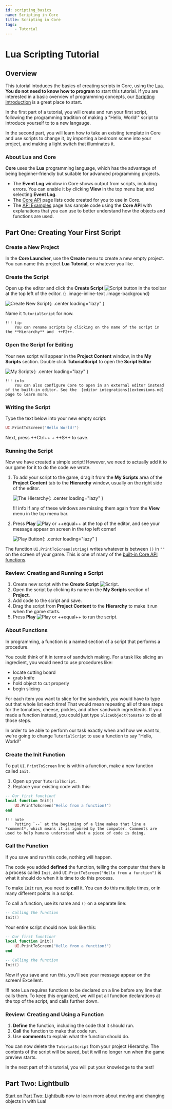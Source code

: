 ```yaml
---
id: scripting_basics
name: Scripting in Core
title: Scripting in Core
tags:
    - Tutorial
---
```


# Lua Scripting Tutorial

## Overview

This tutorial intoduces the basics of creating scripts in Core, using the [Lua](lua.org). **You do not need to know how to program** to start this tutorial. If you are interested in a basic overview of programming concepts, our [Scripting Introduction](scripting_intro.md) is a great place to start.

In the first part of a tutorial, you will create and run your first script, following the programming tradition of making a "Hello, World!" script to introduce yourself to to a new langauge.

In the second part, you will learn how to take an existing template in Core and use scripts to change it, by importing a bedroom scene into your project, and making a light switch that illuminates it.

### About Lua and Core

**Core** uses the **Lua** programming language, which has the advantage of being beginner-friendly but suitable for advanced programming projects.

- The **Event Log** window in Core shows output from scripts, including errors. You can enable it by clicking **View** in the top menu bar, and selecting **Event Log**.
- The [Core API](core_api.md) page lists code created for you to use in Core.
- The [API Examples](examples.md) page has sample code using the **Core API** with explanations that you can use to better understand how the objects and functions are used.

## Part One: Creating Your First Script

### Create a New Project

In the **Core Launcher**, use the **Create** menu to create a new empty project. You can name this project **Lua Tutorial**, or whatever you like.

### Create the Script

Open up the editor and click the **Create Script** ![Script](../img/EditorManual/icons/HierarchyIcon_Text.png "Script Icon")
button in the toolbar at the top left of the editor.
{: .image-inline-text .image-background}

![Create New Script](){: .center loading="lazy" }

Name it `TutorialScript` for now.

    !!! tip
        You can rename scripts by clicking on the name of the script in the **Hierarchy** and  ++F2++.

### Open the Script for Editing

 Your new script will appear in the **Project Content** window, in the **My Scripts** section. Double click **TutorialScript** to open the **Script Editor**

 ![My Scripts](../img/scripting/MyScripts.png "This is where all the scripts you have made for this project live."){: .center loading="lazy" }

    !!! info
        You can also configure Core to open in an external editor instead of the built-in editor. See the  [editor integrations](extensions.md) page to learn more.

### Writing the Script

Type the text below into your new empty script:

```lua
UI.PrintToScreen("Hello World!")
```

Next, press ++Ctrl++ + ++S++ to save.

### Running the Script

Now we have created a simple script! However, we need to actually add it to our game for it to do the code we wrote.

1. To add your script to the game, drag it from the **My Scripts** area of the **Project Content** tab to the **Hierarchy** window, usually on the right side of the editor.

    ![The Hierarchy](../img/scripting/theHierarchy.png "This is where everything that is active in your current game live."){: .center loading="lazy" }

    !!! info
        If any of these windows are missing them again from the **View** menu in the top menu bar.

2. Press **Play** ![Play](../img/EditorManual/icons/Icon_Play.png) or ++equal++ at the top of the editor, and see your message appear on screen in the top left corner!

    ![Play Button](../img/scripting/playButton.png "Click this to preview your game in single-player mode."){: .center loading="lazy" }

The function `UI.PrintToScreen(string)` writes whatever is between ``()`` in ``""`` on the screen of your game. This is one of many of the [built-in Core API functions](core_api.md).

### Review: Creating and Running a Script

1. Create new script with the **Create Script** ![Script](../img/EditorManual/icons/HierarchyIcon_Text.png "Script Icon").
2. Open the script by clicking its name in the **My Scripts** section of **Project**.
3. Add code to the script and save.
4. Drag the script from **Project Content** to the **Hierarchy** to make it run when the game starts.
5. Press **Play** ![Play](../img/EditorManual/icons/Icon_Play.png) or ++equal++ to run the script.

### About Functions

In programming, a function is a named section of a script that performs a procedure.

You could think of it in terms of sandwich making. For a task like slicing an ingredient, you would need to use procedures like:

* locate cutting board
* grab knife
* hold object to cut properly
* begin slicing

For each item you want to slice for the sandwich, you would have to type out that whole list each time! That would mean repeating all of these steps for the tomatoes, cheese, pickles, and other sandwich ingreditents. If you made a function instead, you could just type `SliceObject(tomato)` to do all those steps.

In order to be able to perform our task exactly when and how we want to, we're going to change `TutorialScript` to use a function to say "Hello, World!"

### Create the Init Function

To put `UI.PrintToScreen` line is within a function, make a new function called `Init`.

1. Open up your `TutorialScript`.
2. Replace your existing code with this:

```lua
-- Our first function!
local function Init()
    UI.PrintToScreen("Hello from a function!")
end
```

    !!! note
        Putting `--` at the beginning of a line makes that line a *comment*, which means it is ignored by the computer. Comments are used to help humans understand what a piece of code is doing.

### Call the Function

If you save and run this code, nothing will happen.

The code you added **defined** the function, telling the computer that there is a process called ``Init``, and ``UI.PrintToScreen("Hello from a function")`` is what it should do when it is time to do this process.

To make ``Init`` run, you need to **call** it. You can do this multiple times, or in many different points in a script.

To call a function, use its name and ``()`` on a separate line:

```lua
-- Calling the function
Init()
```

Your entire script should now look like this:

```lua
-- Our first function!
local function Init()
    UI.PrintToScreen("Hello from a function!")
end

-- Calling the function
Init()
```

Now if you save and run this, you'll see your message appear on the screen! Excellent.

!!! note
Lua requires functions to be declared on a line before any line that calls them. To keep this organized, we will put all function declarations at the top of the script, and calls further down.

### Review: Creating and Using a Function

1. **Define** the function, including the code that it should run.
2. **Call** the function to make that code run.
3. Use **comments** to explain what the function should do.

You can now delete the `TutorialScript` from your project Hierarchy. The contents of the script will be saved, but it will no longer run when the game preview starts.

In the next part of this tutorial, you will put your knowledge to the test!

## Part Two: Lightbulb

[Start on Part Two: Lightbulb](lua_basics_lightbulb.md) now to learn more about moving and changing objects in with Lua!

